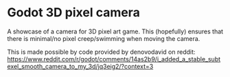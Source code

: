 # Godot 3D pixel camera

A showcase of a camera for 3D pixel art game. This (hopefully) ensures that there is minimal/no pixel creep/swimming when moving the camera.

This is made possible by code provided by denovodavid on reddit:
https://www.reddit.com/r/godot/comments/14as2b9/i_added_a_stable_subtexel_smooth_camera_to_my_3d/jq3eig2/?context=3

